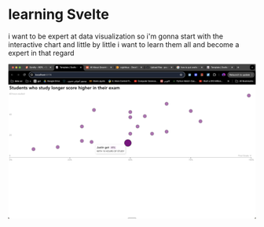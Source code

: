 # learning Svelte
i want to be expert at data visualization so i'm gonna start with the interactive chart and little by little i want to learn them all and become a expert in that regard

![scatterplot](https://github.com/pouniq/learninSvelte/blob/main/Screenshot%201403-04-30%20at%2019.41.04.png)

